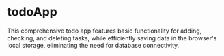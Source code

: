 # todoApp
This comprehensive todo app features basic functionality for adding, checking, and deleting tasks, while efficiently saving data in the browser's local storage, eliminating the need for database connectivity.
